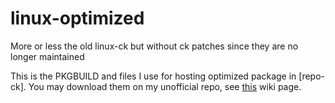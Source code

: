 # linux-optimized
More or less the old linux-ck but without ck patches since they are no longer maintained

This is the PKGBUILD and files I use for hosting optimized package in [repo-ck].  You may download them on my unofficial repo, see [this](https://wiki.archlinux.org/title/Unofficial_user_repositories/Repo-ck) wiki page.
